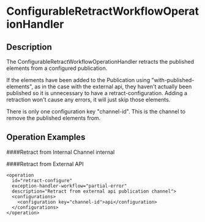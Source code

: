 # ConfigurableRetractWorkflowOperationHandler


## Description

The ConfigurableRetractWorkflowOperationHandler retracts the published elements from a configured publication.

If the elements have been added to the Publication using "with-published-elements", as in the case with the external api, they haven't actually been published so it is unnecessary to have a retract-configuration. Adding a retraction won't cause any errors, it will just skip those elements.

There is only one configuration key "channel-id". This is the channel to remove the published elements from. 

## Operation Examples

####Retract from Internal Channel
    <!-- Remove the internal publication if the mediapackage is being deleted. -->
    <operation
      id="retract-configure"
      exception-handler-workflow="partial-error"
      description="Retract from internal publication channel">
      <configurations>
        <configuration key="channel-id">internal</configuration>
      </configurations>
    </operation>

####Retract from External API

    <operation
      id="retract-configure"
      exception-handler-workflow="partial-error"
      description="Retract from external api publication channel">
      <configurations>
        <configuration key="channel-id">api</configuration>
      </configurations>
    </operation>
